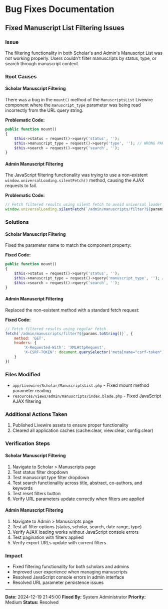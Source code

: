 # Bug Fixes Documentation

## Fixed Manuscript List Filtering Issues

### Issue
The filtering functionality in both Scholar's and Admin's Manuscript List was not working properly. Users couldn't filter manuscripts by status, type, or search through manuscript content.

### Root Causes

#### Scholar Manuscript Filtering
There was a bug in the `mount()` method of the `ManuscriptsList` Livewire component where the `manuscript_type` parameter was being read incorrectly from the URL query string.

**Problematic Code:**
```php
public function mount()
{
    $this->status = request()->query('status', '');
    $this->manuscript_type = request()->query('type', ''); // WRONG PARAMETER NAME
    $this->search = request()->query('search', '');
}
```

#### Admin Manuscript Filtering  
The JavaScript filtering functionality was trying to use a non-existent `window.universalLoading.silentFetch()` method, causing the AJAX requests to fail.

**Problematic Code:**
```javascript
// Fetch filtered results using silent fetch to avoid universal loader
window.universalLoading.silentFetch(`/admin/manuscripts/filter?${params.toString()}`)
```

### Solutions

#### Scholar Manuscript Filtering
Fixed the parameter name to match the component property:

**Fixed Code:**
```php
public function mount()
{
    $this->status = request()->query('status', '');
    $this->manuscript_type = request()->query('manuscript_type', ''); // CORRECT PARAMETER NAME
    $this->search = request()->query('search', '');
}
```

#### Admin Manuscript Filtering
Replaced the non-existent method with a standard fetch request:

**Fixed Code:**
```javascript
// Fetch filtered results using regular fetch
fetch(`/admin/manuscripts/filter?${params.toString()}`, {
    method: 'GET',
    headers: {
        'X-Requested-With': 'XMLHttpRequest',
        'X-CSRF-TOKEN': document.querySelector('meta[name="csrf-token"]').getAttribute('content')
    }
})
```

### Files Modified
- `app/Livewire/Scholar/ManuscriptsList.php` - Fixed mount method parameter reading
- `resources/views/admin/manuscripts/index.blade.php` - Fixed JavaScript AJAX filtering

### Additional Actions Taken
1. Published Livewire assets to ensure proper functionality
2. Cleared all application caches (cache:clear, view:clear, config:clear)

### Verification Steps

#### Scholar Manuscript Filtering
1. Navigate to Scholar > Manuscripts page
2. Test status filter dropdown
3. Test manuscript type filter dropdown  
4. Test search functionality across title, abstract, co-authors, and keywords
5. Test reset filters button
6. Verify URL parameters update correctly when filters are applied

#### Admin Manuscript Filtering
1. Navigate to Admin > Manuscripts page
2. Test all filter options (status, scholar, search, date range, type)
3. Verify AJAX loading works without JavaScript console errors
4. Test pagination with filters applied
5. Verify export URLs update with current filters

### Impact
- Fixed filtering functionality for both scholars and admins
- Improved user experience when managing manuscripts
- Resolved JavaScript console errors in admin interface
- Resolved URL parameter persistence issues

---

**Date:** 2024-12-19 21:45:00
**Fixed By:** System Administrator
**Priority:** Medium
**Status:** Resolved 
